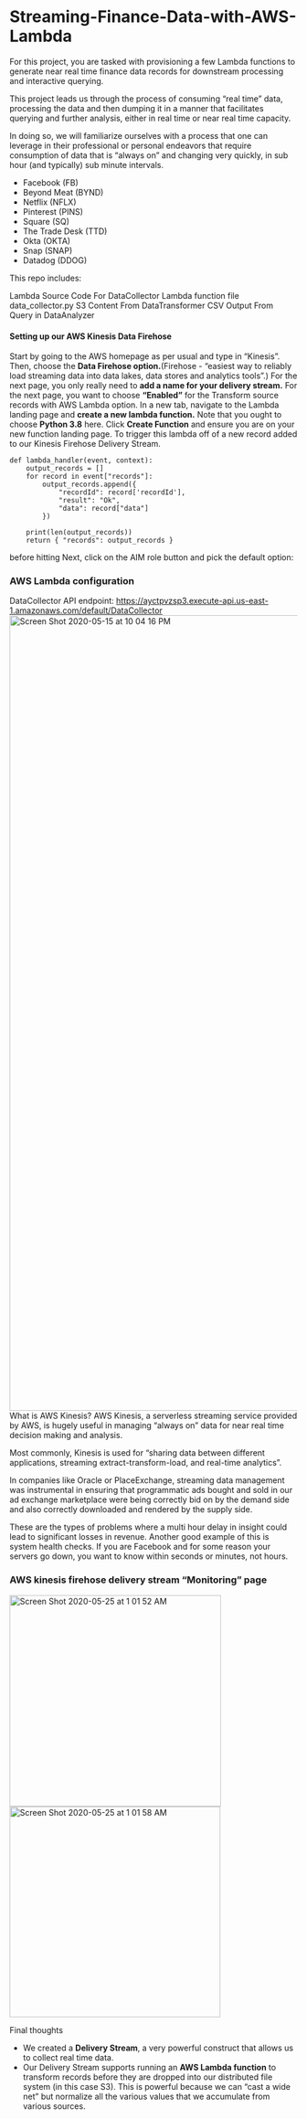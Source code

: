# Streaming-Finance-Data-with-AWS-Lambda

For this project, you are tasked with provisioning a few Lambda functions to generate near real time finance data records for downstream processing and interactive querying.

This project leads us through the process of consuming “real time” data, processing the data and then dumping it in a manner that facilitates querying and further analysis, either in real time or near real time capacity.

In doing so, we will familiarize ourselves with a process that one can leverage in their professional or personal endeavors that require consumption of data that is “always on” and changing very quickly, in sub hour (and typically) sub minute intervals.

* Facebook (FB)
*	Beyond Meat (BYND)
*	Netflix (NFLX)
*	Pinterest (PINS)
*	Square (SQ)
*	The Trade Desk (TTD)
*	Okta (OKTA)
*	Snap (SNAP)
*	Datadog (DDOG)

This repo includes:

Lambda Source Code For DataCollector
Lambda function file data_collector.py
S3 Content From DataTransformer
CSV Output From Query in DataAnalyzer

#### Setting up our AWS Kinesis Data Firehose
Start by going to the AWS homepage as per usual and type in “Kinesis”.
Then, choose the __Data Firehose option.__(Firehose - “easiest way to reliably load streaming data into data lakes, data stores and analytics tools”.)
For the next page, you only really need to __add a name for your delivery stream.__
For the next page, you want to choose __“Enabled”__ for the Transform source records with AWS Lambda option. 
In a new tab, navigate to the Lambda landing page and __create a new lambda function.__
Note that you ought to choose __Python 3.8__ here.
Click __Create Function__ and ensure you are on your new function landing page.
To trigger this lambda off of a new record added to our Kinesis Firehose Delivery Stream. 
```
def lambda_handler(event, context):
    output_records = []
    for record in event["records"]:
        output_records.append({
            "recordId": record['recordId'],
            "result": "Ok",
            "data": record["data"]
        })
        
    print(len(output_records))
    return { "records": output_records }
```
before hitting Next, click on the AIM role button and pick the default option:
### AWS Lambda configuration
DataCollector API endpoint: https://ayctpvzsp3.execute-api.us-east-1.amazonaws.com/default/DataCollector
<img width="1393" alt="Screen Shot 2020-05-15 at 10 04 16 PM" src="https://user-images.githubusercontent.com/46945617/82107763-2846b600-96f8-11ea-99a4-07a8e0cfc313.png">
What is AWS Kinesis?
AWS Kinesis, a serverless streaming service provided by AWS, is hugely useful in managing “always on” data for near real time decision making and analysis. 

Most commonly, Kinesis is used for “sharing data between different applications, streaming extract-transform-load, and real-time analytics”.

In companies like Oracle or PlaceExchange, streaming data management was instrumental in ensuring that programmatic ads bought and sold in our ad exchange marketplace were being correctly bid on by the demand side and also correctly downloaded and rendered by the supply side.

These are the types of problems where a multi hour delay in insight could lead to significant losses in revenue. Another good example of this is system health checks. If you are Facebook and for some reason your servers go down, you want to know within seconds or minutes, not hours. 

### AWS kinesis firehose delivery stream “Monitoring” page
<img width="370" alt="Screen Shot 2020-05-25 at 1 01 52 AM" src="https://user-images.githubusercontent.com/46945617/82779955-9b9ca600-9e23-11ea-9475-1693cddd5950.png">
<img width="369" alt="Screen Shot 2020-05-25 at 1 01 58 AM" src="https://user-images.githubusercontent.com/46945617/82779961-9dff0000-9e23-11ea-9018-4fedea289518.png">

Final thoughts

*	We created a __Delivery Stream__, a very powerful construct that allows us to collect real time data.
*	Our Delivery Stream supports running an __AWS Lambda function__ to transform records before they are dropped into our distributed file system (in this case S3). This is powerful because we can “cast a wide net” but normalize all the various values that we accumulate from various sources.
